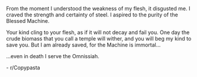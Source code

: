 From the moment I understood the weakness of my flesh, it disgusted me. I craved the strength and certainty of steel. I aspired to the purity of the Blessed Machine.

Your kind cling to your flesh, as if it will not decay and fail you. One day the crude biomass that you call a temple will wither, and you will beg my kind to save you. But I am already saved, for the Machine is immortal…

...even in death I serve the Omnissiah.

\- r/Copypasta
